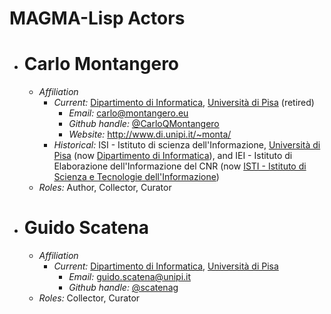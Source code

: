 # MAGMA-Lisp Actors

* # Carlo Montangero
  * *Affiliation*
     * *Current:* [Dipartimento di Informatica](www.di.unipi.it), [Università di Pisa](www.unipi.it) (retired)
       * *Email:* <carlo@montangero.eu>
       * *Github handle:* [@CarloQMontangero](https://github.com/CarloQMontangero)
       * *Website:* <http://www.di.unipi.it/~monta/>
     * *Historical:* ISI - Istituto di scienza dell'Informazione, [Università di Pisa](www.unipi.it) (now [Dipartimento di Informatica](www.di.unipi.it)), and IEI - Istituto di Elaborazione dell'Informazione del CNR (now [ISTI - Istituto di Scienza e Tecnologie dell'Informazione](https://it.wikipedia.org/wiki/ISTI))
  * *Roles:* Author, Collector, Curator
* # Guido Scatena
  * *Affiliation*
     * *Current:* [Dipartimento di Informatica](www.di.unipi.it), [Università di Pisa](www.unipi.it)
       * *Email:* <guido.scatena@unipi.it>
       * *Github handle:* [@scatenag](https://github.com/scatenag)
  * *Roles:* Collector, Curator
